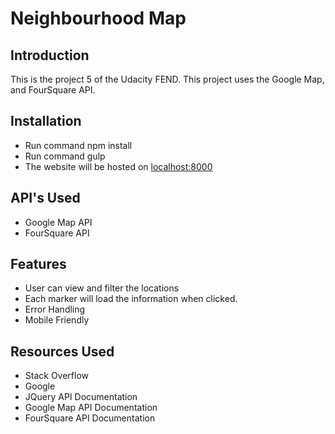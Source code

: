 # Neighbourhood Map
## Introduction
This is the project 5 of the Udacity FEND. This project uses the Google Map, and FourSquare API.

## Installation
* Run command npm install
* Run command gulp
* The website will be hosted on [localhost:8000](http://localhost:8000/)

## API's Used
* Google Map API
* FourSquare API

## Features
* User can view and filter the locations
* Each marker will load the information when clicked.
* Error Handling
* Mobile Friendly

## Resources Used
* Stack Overflow
* Google
* JQuery API Documentation
* Google Map API Documentation
* FourSquare API Documentation
